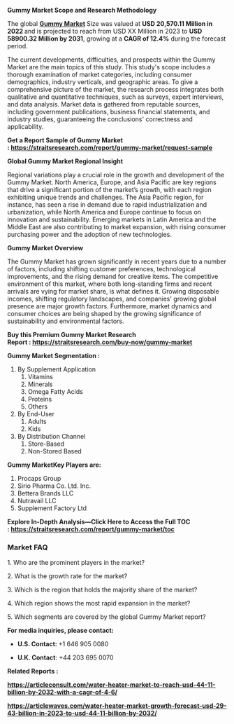 <p><strong>Gummy Market Scope and Research Methodology</strong></p>
<p>The global&nbsp;<strong><a href="https://straitsresearch.com/report/gummy-market">Gummy Market</a>&nbsp;</strong>Size was valued at&nbsp;<strong>USD 20,570.11 Million in 2022&nbsp;</strong>and is projected to reach from&nbsp;USD XX Million in 2023&nbsp;to&nbsp;<strong>USD 58900.32 Million by 2031</strong>, growing at a&nbsp;<strong>CAGR of 12.4%</strong>&nbsp;during the forecast period.</p>
<p>The current developments, difficulties, and prospects within the Gummy Market are the main topics of this study. This study's scope includes a thorough examination of market categories, including consumer demographics, industry verticals, and geographic areas. To give a comprehensive picture of the market, the research process integrates both qualitative and quantitative techniques, such as surveys, expert interviews, and data analysis. Market data is gathered from reputable sources, including government publications, business financial statements, and industry studies, guaranteeing the conclusions' correctness and applicability.</p>
<p><strong>Get a Report Sample of&nbsp;Gummy Market :&nbsp;<a href="https://straitsresearch.com/report/gummy-market/request-sample">https://straitsresearch.com/report/gummy-market/request-sample</a>&nbsp;</strong></p>
<p><strong>Global Gummy Market Regional Insight</strong></p>
<p>Regional variations play a crucial role in the growth and development of the Gummy Market. North America, Europe, and Asia Pacific are key regions that drive a significant portion of the market&rsquo;s growth, with each region exhibiting unique trends and challenges. The Asia Pacific region, for instance, has seen a rise in demand due to rapid industrialization and urbanization, while North America and Europe continue to focus on innovation and sustainability. Emerging markets in Latin America and the Middle East are also contributing to market expansion, with rising consumer purchasing power and the adoption of new technologies.</p>
<p><strong>Gummy Market&nbsp;Overview</strong></p>
<p>The Gummy Market has grown significantly in recent years due to a number of factors, including shifting customer preferences, technological improvements, and the rising demand for creative items. The competitive environment of this market, where both long-standing firms and recent arrivals are vying for market share, is what defines it. Growing disposable incomes, shifting regulatory landscapes, and companies' growing global presence are major growth factors. Furthermore, market dynamics and consumer choices are being shaped by the growing significance of sustainability and environmental factors.</p>
<p><strong>Buy this Premium&nbsp;Gummy Market Research Report&nbsp;:&nbsp;<a href="https://straitsresearch.com/buy-now/gummy-market"><u>https://straitsresearch.com/buy-now/gummy-market</u></a></strong></p>
<p><strong>Gummy Market&nbsp;Segmentation :&nbsp;</strong></p>
<ol>
<li>By Supplement Application
<ol>
<li>Vitamins</li>
<li>Minerals</li>
<li>Omega Fatty Acids</li>
<li>Proteins</li>
<li>Others</li>
</ol>
</li>
<li>By End-User
<ol>
<li>Adults</li>
<li>Kids</li>
</ol>
</li>
<li>By Distribution Channel
<ol>
<li>Store-Based</li>
<li>Non-Stored Based</li>
</ol>
</li>
</ol>
<p><strong>Gummy MarketKey Players are:</strong></p>
<ol>
<li>Procaps Group</li>
<li>Sirio Pharma Co. Ltd. Inc.</li>
<li>Bettera Brands&nbsp;LLC</li>
<li>Nutravail LLC</li>
<li>Supplement Factory Ltd</li>
</ol>
<p><strong>Explore In-Depth Analysis&mdash;Click Here to Access the Full TOC :&nbsp;<a href="https://straitsresearch.com/report/gummy-market/toc">https://straitsresearch.com/report/gummy-market/toc</a>&nbsp;</strong></p>
<h3>Market FAQ</h3>
<p>1. Who are the prominent players in the market?</p>
<p>2. What is the growth rate for the market?</p>
<p>3. Which is the region that holds the majority share of the market?</p>
<p>4. Which region shows the most rapid expansion in the market?</p>
<p>5. Which segments are covered by the global&nbsp;Gummy Market report?</p>
<p><strong>For media inquiries, please contact:</strong></p>
<ul>
<li><strong>U.S. Contact:&nbsp;</strong>+1 646 905 0080</li>
</ul>
<ul>
<li><strong>U.K. Contact</strong>: +44 203 695 0070</li>
</ul>
<p><strong>Related Reports :&nbsp;</strong></p>
<p><strong><a href="https://articleconsult.com/water-heater-market-to-reach-usd-44-11-billion-by-2032-with-a-cagr-of-4-6/">https://articleconsult.com/water-heater-market-to-reach-usd-44-11-billion-by-2032-with-a-cagr-of-4-6/</a></strong></p>
<p><strong><a href="https://articlewaves.com/water-heater-market-growth-forecast-usd-29-43-billion-in-2023-to-usd-44-11-billion-by-2032/">https://articlewaves.com/water-heater-market-growth-forecast-usd-29-43-billion-in-2023-to-usd-44-11-billion-by-2032/</a><br /></strong></p>

